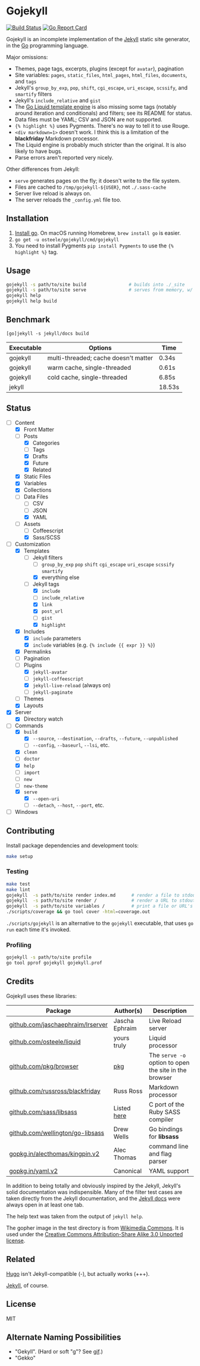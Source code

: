 # Gojekyll
[![Build Status](https://travis-ci.org/osteele/gojekyll.svg?branch=master)](https://travis-ci.org/osteele/gojekyll)
[![Go Report Card](https://goreportcard.com/badge/github.com/osteele/gojekyll)](https://goreportcard.com/report/github.com/osteele/gojekyll)

Gojekyll is an incomplete implementation of the [Jekyll](https://jekyllrb.com) static site generator, in the [Go](https://golang.org) programming language.

Major omissions:

- Themes, page tags, excerpts, plugins (except for `avatar`), pagination
- Site variables: `pages`, `static_files`, `html_pages`, `html_files`, `documents`, and `tags`
- Jekyll's `group_by_exp`, `pop`, `shift`, `cgi_escape`, `uri_escape`, `scssify`, and `smartify` filters
- Jekyll's `include_relative` and `gist`
- The [Go Liquid template engine](https://github.com/osteele/gojekyll) is also missing some tags (notably around iteration and conditionals) and filters; see its README for status.
- Data files must be YAML; CSV and JSON are not supported.
- `{% highlight %}` uses Pygments. There's no way to tell it to use Rouge.
- `<div markdown=1>` doesn't work. I think this is a limitation of the **blackfriday** Markdown processor.
- The Liquid engine is probably much stricter than the original. It is also likely to have bugs.
- Parse errors aren't reported very nicely.

Other differences from Jekyll:

- `serve` generates pages on the fly; it doesn't write to the file system.
- Files are cached to `/tmp/gojekyll-${USER}`, not `./.sass-cache`
- Server live reload is always on.
- The server reloads the `_config.yml` file too.

## Installation

1. [Install go](https://golang.org/doc/install#install). On macOS running Homebrew, `brew install go` is easier.
2. `go get -u osteele/gojekyll/cmd/gojekyll`
3. You need to install Pygments `pip install Pygments` to use the `{% highlight %}` tag.

## Usage

```bash
gojekyll -s path/to/site build                # builds into ./_site
gojekyll -s path/to/site serve                # serves from memory, w/ live reload
gojekyll help
gojekyll help build
```

## Benchmark

`[go]jekyll -s jekyll/docs build`

| Executable | Options                              | Time   |
|------------|--------------------------------------|--------|
| gojekyll   | multi-threaded; cache doesn't matter | 0.34s  |
| gojekyll   | warm cache, single-threaded          | 0.61s  |
| gojekyll   | cold cache, single-threaded          | 6.85s  |
| jekyll     |                                      | 18.53s |

## Status

- [ ] Content
  - [x] Front Matter
  - [ ] Posts
    - [x] Categories
    - [ ] Tags
    - [x] Drafts
    - [x] Future
    - [x] Related
  - [x] Static Files
  - [x] Variables
  - [x] Collections
  - [ ] Data Files
    - [ ] CSV
    - [ ] JSON
    - [x] YAML
  - [ ] Assets
    - [ ] Coffeescript
    - [x] Sass/SCSS
- [ ] Customization
  - [x] Templates
    - [ ] Jekyll filters
      - [ ] `group_by_exp` `pop` `shift` `cgi_escape` `uri_escape` `scssify` `smartify`
      - [x] everything else
    - [ ] Jekyll tags
      - [x] `include`
      - [ ] `include_relative`
      - [x] `link`
      - [x] `post_url`
      - [ ] `gist`
      - [x] `highlight`
  - [x] Includes
      - [x] `include` parameters
      - [x] `include` variables (e.g. `{% include {{ expr }} %}`)
  - [x] Permalinks
  - [ ] Pagination
  - [ ] Plugins
    - [x] `jekyll-avatar`
    - [ ] `jekyll-coffeescript`
    - [x] `jekyll-live-reload` (always on)
    - [ ] `jekyll-paginate`
  - [ ] Themes
  - [x] Layouts
- [x] Server
  - [x] Directory watch
- [ ] Commands
  - [x] `build`
    - [x] `--source`, `--destination`, `--drafts`, `--future`, `--unpublished`
    - [ ] `--config`, `--baseurl`, `--lsi`, etc.
  - [x] `clean`
  - [ ] `doctor`
  - [x] `help`
  - [ ] `import`
  - [ ] `new`
  - [ ] `new-theme`
  - [x] `serve`
    - [x] `--open-uri`
    - [ ] `--detach`, `--host`, `--port`, etc.
- [ ] Windows

## Contributing

Install package dependencies and development tools:

```bash
make setup
```

### Testing

```bash
make test
make lint
gojekyll  -s path/to/site render index.md      # render a file to stdout
gojekyll  -s path/to/site render /             # render a URL to stdout
gojekyll  -s path/to/site variables /          # print a file or URL's variables
./scripts/coverage && go tool cover -html=coverage.out
```

`./scripts/gojekyll` is an alternative to the `gojekyll` executable, that uses `go run` each time it's invoked.

### Profiling

```bash
gojekyll -s path/to/site profile
go tool pprof gojekyll gojekyll.prof
```

## Credits

Gojekyll uses these libraries:

| Package                                                                        | Author(s)                                              | Description                                           |
|--------------------------------------------------------------------------------|--------------------------------------------------------|-------------------------------------------------------|
| [github.com/jaschaephraim/lrserver](https://github.com/jaschaephraim/lrserver) | Jascha Ephraim                                         | Live Reload server                                    |
| [github.com/osteele/liquid](https://github.com/osteele/liquid)                 | yours truly                                            | Liquid processor                                      |
| [github.com/pkg/browser](https://github.com/pkg/browser)                       | [pkg](https://github.com/pkg)                          | The `serve -o` option to open the site in the browser |
| [github.com/russross/blackfriday](https://github.com/russross/blackfriday)     | Russ Ross                                              | Markdown processor                                    |
| [github.com/sass/libsass](https://github.com/sass/libsass)                     | Listed [here](https://https://github.com/sass/libsass) | C port of the Ruby SASS compiler                      |
| [github.com/wellington/go-libsass](https://github.com/wellington/go-libsass)   | Drew Wells                                             | Go bindings for **libsass**                           |
| [gopkg.in/alecthomas/kingpin.v2](https://github.com/alecthomas/kingpin)        | Alec Thomas                                            | command line and flag parser                          |
| [gopkg.in/yaml.v2](https://github.com/go-yaml)                                 | Canonical                                              | YAML support                                          |

In addition to being totally and obviously inspired by the Jekyll, Jekyll's solid documentation was indispensible. Many of the filter test cases are taken directly from the Jekyll documentation, and the [Jekyll docs](https://jekyllrb.com/docs/home/) were always open in at least one tab.

The help text was taken from the output of `jekyll help`.

The gopher image in the test directory is from [Wikimedia Commons](https://commons.wikimedia.org/wiki/File:Gophercolor.jpg). It is used under the [Creative Commons Attribution-Share Alike 3.0 Unported license](https://creativecommons.org/licenses/by-sa/3.0/deed.en).

## Related

[Hugo](https://gohugo.io) isn't Jekyll-compatible (-), but actually works (+++).

[Jekyll](https://jekyllrb.com), of course.

## License

MIT

## Alternate Naming Possibilities

* "Gekyll". (Hard or soft "g"? See [gif](https://en.wikipedia.org/wiki/GIF#Pronunciation_of_GIF).)
* "Gekko"
